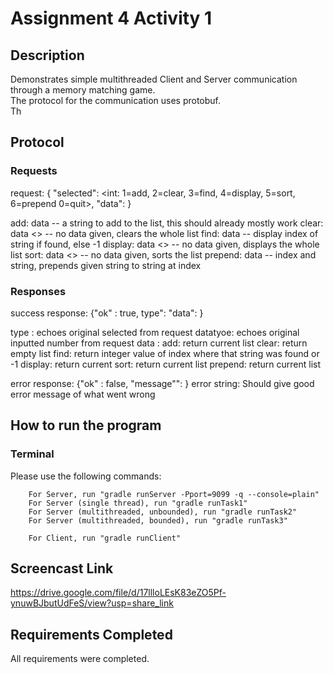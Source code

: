 # Assignment 4 Activity 1
## Description
Demonstrates simple multithreaded Client and Server communication through a memory matching game.<br />
The protocol for the communication uses protobuf. <br />
Th

## Protocol

### Requests
request: { "selected": <int: 1=add, 2=clear, 3=find, 4=display, 5=sort, 6=prepend
0=quit>, "data": <thing to send>}

  add: data <string> -- a string to add to the list, this should already mostly work
  clear: data <> -- no data given, clears the whole list
  find: data <string> -- display index of string if found, else -1
  display: data <> -- no data given, displays the whole list
  sort: data <> -- no data given, sorts the list
  prepend: data <int> <string> -- index and string, prepends given string to string at index

### Responses

success response: {"ok" : true, type": <String> "data": <thing to return> }


type <String>: echoes original selected from request
datatyoe<int>: echoes original inputted number from request
data <string>: 
    add: return current list
    clear: return empty list
    find: return integer value of index where that string was found or -1
    display: return current
    sort: return current list
    prepend: return current list


error response: {"ok" : false, "message"": <error string> }
error string: Should give good error message of what went wrong


## How to run the program
### Terminal
Please use the following commands:
```
    For Server, run "gradle runServer -Pport=9099 -q --console=plain"
    For Server (single thread), run "gradle runTask1"
    For Server (multithreaded, unbounded), run "gradle runTask2"
    For Server (multithreaded, bounded), run "gradle runTask3"
```
```   
    For Client, run "gradle runClient"
```   
## Screencast Link
https://drive.google.com/file/d/17llloLEsK83eZO5Pf-ynuwBJbutUdFeS/view?usp=share_link

## Requirements Completed
All requirements were completed.
